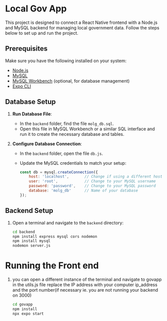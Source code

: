 # Local Gov App

This project is designed to connect a React Native frontend with a Node.js and MySQL backend for managing local government data. Follow the steps below to set up and run the project.

## Prerequisites

Make sure you have the following installed on your system:
- [Node.js](https://nodejs.org/)
- [MySQL](https://www.mysql.com/)
- [MySQL Workbench](https://www.mysql.com/products/workbench/) (optional, for database management)
- [Expo CLI](https://docs.expo.dev/get-started/installation/)

## Database Setup

1. **Run Database File**:
   - In the `backend` folder, find the file `molg_db.sql`.
   - Open this file in MySQL Workbench or a similar SQL interface and run it to create the necessary database and tables.

2. **Configure Database Connection**:
   - In the `backend` folder, open the file `db.js`.
   - Update the MySQL credentials to match your setup:

     ```javascript
     const db = mysql.createConnection({
         host: 'localhost',       // Change if using a different host
         user: 'root',            // Change to your MySQL username
         password: 'password',    // Change to your MySQL password
         database: 'molg_db'      // Name of your database
     });
     ```

## Backend Setup

1. Open a terminal and navigate to the `backend` directory:

   ```bash
   cd backend
   npm install express mysql cors nodemon
   npm install mysql
   nodemon server.js

# Running the Front end
1. you can open a different instance of the terminal and navigate to govapp
   in the utils.js file replace the IP address with your computer ip_address and the port number(if necessary ie. you are not running your backend on 3000)
   ```bash
   cd govapp
   npm install
   npx expo start  
